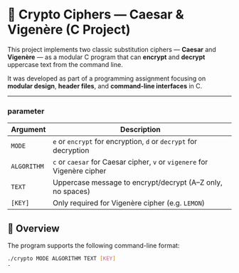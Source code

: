 # 🔐 Crypto Ciphers — Caesar & Vigenère (C Project)

This project implements two classic substitution ciphers — **Caesar** and **Vigenère** — as a modular C program that can **encrypt** and **decrypt** uppercase text from the command line.

It was developed as part of a programming assignment focusing on **modular design**, **header files**, and **command-line interfaces** in C.

---

### parameter
| Argument    | Description                                                              |
| ----------- | ------------------------------------------------------------------------ |
| `MODE`      | `e` or `encrypt` for encryption, `d` or `decrypt` for decryption         |
| `ALGORITHM` | `c` or `caesar` for Caesar cipher, `v` or `vigenere` for Vigenère cipher |
| `TEXT`      | Uppercase message to encrypt/decrypt (A–Z only, no spaces)               |
| `[KEY]`     | Only required for Vigenère cipher (e.g. `LEMON`)                         |



## 🧩 Overview

The program supports the following command-line format:

```bash
./crypto MODE ALGORITHM TEXT [KEY]
-
